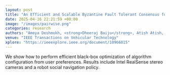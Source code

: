 ```yaml
---
layout: post
title: "An Efficient and Scalable Byzantine Fault Tolerant Consensus for Vehicular Networks"
date: 2025-04-16 22:21:59 +00:00
image: "/images/pairwise.png"
categories: research
authors: "Ameya Deshmukh, <strong>Dheeraj Baiju</strong>, Atish Atish, Tejasvi Alladi, F. Richard Yu"
venue: "IEEE Transactions on Vehicular Technology"
xplore: "https://ieeexplore.ieee.org/document/10966015"
---
```

We show how to perform efficient black-box optimization of algorithm configuration from user preferences. Results include Intel RealSense stereo cameras and a robot social navigation policy.